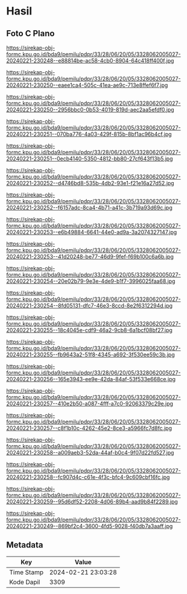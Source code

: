 # Hasil

## Foto C Plano

https://sirekap-obj-formc.kpu.go.id/bda9/pemilu/pdpr/33/28/06/20/05/3328062005027-20240221-230248--e88814be-ac58-4cb0-8904-64c418ff400f.jpg

https://sirekap-obj-formc.kpu.go.id/bda9/pemilu/pdpr/33/28/06/20/05/3328062005027-20240221-230250--eaee1ca4-505c-41ea-ae9c-713e8ffef6f7.jpg

https://sirekap-obj-formc.kpu.go.id/bda9/pemilu/pdpr/33/28/06/20/05/3328062005027-20240221-230250--2956bbc0-0b53-4019-819d-aec2aa5efdf0.jpg

https://sirekap-obj-formc.kpu.go.id/bda9/pemilu/pdpr/33/28/06/20/05/3328062005027-20240221-230251--070ba776-4a03-429f-815b-8bf1ac96b4cf.jpg

https://sirekap-obj-formc.kpu.go.id/bda9/pemilu/pdpr/33/28/06/20/05/3328062005027-20240221-230251--0ecb4140-5350-4812-bb80-27cf643f13b5.jpg

https://sirekap-obj-formc.kpu.go.id/bda9/pemilu/pdpr/33/28/06/20/05/3328062005027-20240221-230252--d4746bd8-535b-4db2-93e1-f21e16a27d52.jpg

https://sirekap-obj-formc.kpu.go.id/bda9/pemilu/pdpr/33/28/06/20/05/3328062005027-20240221-230252--f6157adc-8ca4-4b71-a41c-3b719a93d69c.jpg

https://sirekap-obj-formc.kpu.go.id/bda9/pemilu/pdpr/33/28/06/20/05/3328062005027-20240221-230253--e6b49884-6641-44e0-ad9a-3a2074327147.jpg

https://sirekap-obj-formc.kpu.go.id/bda9/pemilu/pdpr/33/28/06/20/05/3328062005027-20240221-230253--41d20248-be77-46d9-9fef-f69b100c6a6b.jpg

https://sirekap-obj-formc.kpu.go.id/bda9/pemilu/pdpr/33/28/06/20/05/3328062005027-20240221-230254--20e02b79-9e3e-4de9-b1f7-3996025faa68.jpg

https://sirekap-obj-formc.kpu.go.id/bda9/pemilu/pdpr/33/28/06/20/05/3328062005027-20240221-230254--8fd05131-dfc7-46e3-8ccd-8e2f6312294d.jpg

https://sirekap-obj-formc.kpu.go.id/bda9/pemilu/pdpr/33/28/06/20/05/3328062005027-20240221-230255--18c4045e-cdf9-46a2-9cb8-6a1bcf08bf27.jpg

https://sirekap-obj-formc.kpu.go.id/bda9/pemilu/pdpr/33/28/06/20/05/3328062005027-20240221-230255--fb9643a2-51f8-4345-a692-3f530ee59c3b.jpg

https://sirekap-obj-formc.kpu.go.id/bda9/pemilu/pdpr/33/28/06/20/05/3328062005027-20240221-230256--165e3943-ee9e-42da-84af-53f533e668ce.jpg

https://sirekap-obj-formc.kpu.go.id/bda9/pemilu/pdpr/33/28/06/20/05/3328062005027-20240221-230257--410e2b50-a087-4fff-a7c0-92063379c29e.jpg

https://sirekap-obj-formc.kpu.go.id/bda9/pemilu/pdpr/33/28/06/20/05/3328062005027-20240221-230257--c8f1b10c-4262-45e2-8ce3-a5966fc7d8fc.jpg

https://sirekap-obj-formc.kpu.go.id/bda9/pemilu/pdpr/33/28/06/20/05/3328062005027-20240221-230258--a009aeb3-52da-44af-b0c4-9f07d22fd527.jpg

https://sirekap-obj-formc.kpu.go.id/bda9/pemilu/pdpr/33/28/06/20/05/3328062005027-20240221-230258--fc907d4c-c61e-4f3c-bfc4-9c609cbf16fc.jpg

https://sirekap-obj-formc.kpu.go.id/bda9/pemilu/pdpr/33/28/06/20/05/3328062005027-20240221-230259--95d6df52-2208-4d06-89b4-aad9b84f2289.jpg

https://sirekap-obj-formc.kpu.go.id/bda9/pemilu/pdpr/33/28/06/20/05/3328062005027-20240221-230249--869bf2c4-3600-4fd5-9028-f40db7a3aaff.jpg


## Metadata

| Key        | Value               |
| ---------- | ------------------- |
| Time Stamp | 2024-02-21 23:03:28 |
| Kode Dapil | 3309                |



